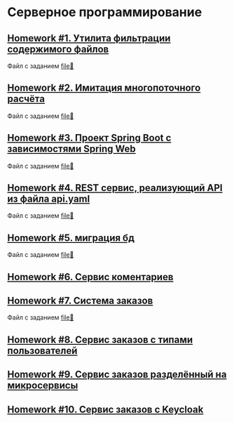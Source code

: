 # Серверное программирование

## [Homework #1. Утилита фильтрации содержимого файлов](/FileFilter/)
Файл с заданием [file📗](/misc/homework1.pdf)

## [Homework #2. Имитация многопоточного расчёта](/Threads/)
Файл с заданием [file📗](/misc/homework2.pdf)

## [Homework #3. Проект Spring Boot с зависимостями Spring Web](/appWithHtml/)
Файл с заданием [file📗](/misc/homework3.pdf)

## [Homework #4. REST сервис, реализующий API из файла api.yaml](/petstore/)
Файл с заданием [file📗](/misc/homework4.pdf)

## [Homework #5. миграция бд](/petstoreWithDB/)
Файл с заданием [file📗](/misc/homework5.pdf)

## [Homework #6. Сервис коментариев](/spring-server-generated/)

## [Homework #7. Система заказов](/Customer/)
Файл с заданием [file📗](/misc/homework7.pdf)

## [Homework #8. Сервис заказов с типами пользователей](/CustomerWitchAutorisation/)

## [Homework #9. Сервис заказов разделённый на микросервисы](/Homework_9/)

## [Homework #10. Сервис заказов с Keycloak](/Homework_10/)